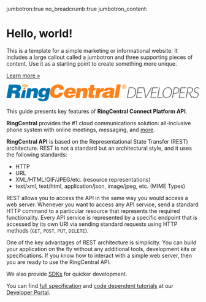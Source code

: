 jumbotron:true
no_breadcrumb:true
jumbotron_content: <div class="jumbotron"><div class="container"><h1 class="display-3">Hello, world!</h1><p>This is a template for a simple marketing or informational website. It includes a large callout called a jumbotron and three supporting pieces of content. Use it as a starting point to create something more unique.</p><p><a class="btn btn-primary btn-lg" href="#" role="button">Learn more &raquo;</a></p></div></div>

![RC Developers Logo](img/rc-developers_logo.png)

This guide presents key features of **RingCentral Connect Platform API**.

**RingCentral** provides the #1 cloud communications solution: all-inclusive phone system with online meetings, messaging, and [more](https://www.ringcentral.com/).

**RingCentral API** is based on the Representational State Transfer (REST) architecture. REST is not a standard but an architectural style, and it uses the following standards:

* HTTP
* URL
* XML/HTML/GIF/JPEG/etc. (resource representations)
* text/xml, text/html, application/json, image/jpeg, etc. (MIME Types)

REST allows you to access the API in the same way you would access a web server. Whenever you want to access any API service, send a standard HTTP command to a particular resource that represents the required functionality. Every API service is represented by a specific endpoint that is accessed by its own URI via sending standard requests using HTTP methods (`GET`, `POST`, `PUT`, `DELETE`).

One of the key advantages of REST architecture is simplicity. You can build your application on the fly without any additional tools, development kits or specifications. If you know how to interact with a simple web server, then you are ready to use the RingCentral API.

We also provide [SDKs](https://developers.ringcentral.com/library/sdks.html) for quicker development.

You can find [full specification](https://developers.ringcentral.com/api-docs/latest/index.html) and [code dependent tutorials](https://ringcentral.github.io/tutorials/) at our [Developer Portal](https://developers.ringcentral.com/api-and-docs.html).